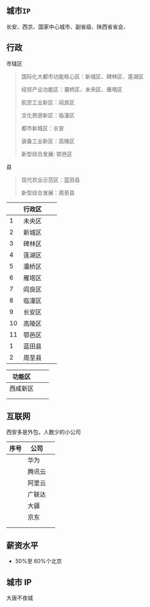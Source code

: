 ## 城市`IP`

长安、西京、国家中心城市、副省级、陕西省省会、

## 行政

市辖区

> 国际化大都市功能核心区：新城区、碑林区、莲湖区
>
> 经贸产业功能区：灞桥区、未央区、雁塔区
>
> 航空工业新区：阎良区
>
> 文化旅游新区：临潼区
>
> 都市新城区：长安
>
> 装备工业新区：高陵区
>
> 新型综合发展: 鄂邑区

县

> 现代农业示范区：蓝田县
>
> 新型综合发展：周至县

|     | 行政区 |     |     |
| --- | ------ | --- | --- |
| 1   | 未央区 |     |     |
| 2   | 新城区 |     |     |
| 3   | 碑林区 |     |     |
| 4   | 莲湖区 |     |     |
| 5   | 灞桥区 |     |     |
| 6   | 雁塔区 |     |     |
| 7   | 阎良区 |     |     |
| 8   | 临潼区 |     |     |
| 9   | 长安区 |     |     |
| 10  | 高陵区 |     |     |
| 11  | 鄂邑区 |     |     |
| 1   | 蓝田县 |     |     |
| 2   | 周至县 |     |     |

| 功能区   |     |     |
| -------- | --- | --- |
| 西咸新区 |     |     |
|          |     |     |
|          |     |     |

## 互联网

西安多是外包，人数少的小公司

| 序号 | 公司   |     |
| ---- | ------ | --- |
|      | 华为   |     |
|      | 腾讯云 |     |
|      | 阿里云 |     |
|      | 广联达 |     |
|      | 大疆   |     |
|      | 京东   |     |
|      |        |     |
|      |        |     |

## 薪资水平

- 50%至 60%个北京

## 城市 IP

大唐不夜城
